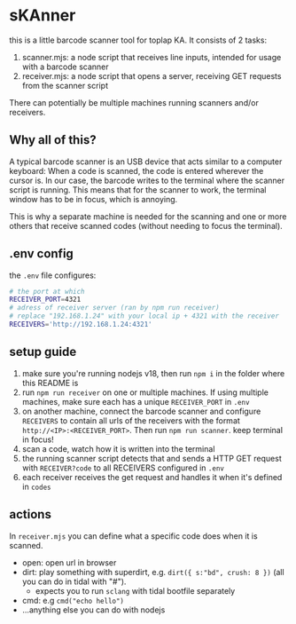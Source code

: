 # sKAnner

this is a little barcode scanner tool for toplap KA. It consists of 2 tasks:

1. scanner.mjs: a node script that receives line inputs, intended for usage with a barcode scanner
2. receiver.mjs: a node script that opens a server, receiving GET requests from the scanner script

There can potentially be multiple machines running scanners and/or receivers.

## Why all of this?

A typical barcode scanner is an USB device that acts similar to a computer keyboard: When a code is scanned, the code is entered wherever the cursor is.
In our case, the barcode writes to the terminal where the scanner script is running.
This means that for the scanner to work, the terminal window has to be in focus, which is annoying.

This is why a separate machine is needed for the scanning and one or more others that receive scanned codes (without needing to focus the terminal).

## .env config

the `.env` file configures:

```sh
# the port at which
RECEIVER_PORT=4321
# adress of receiver server (ran by npm run receiver)
# replace "192.168.1.24" with your local ip + 4321 with the receiver
RECEIVERS='http://192.168.1.24:4321'
```

## setup guide

1. make sure you're running nodejs v18, then run `npm i` in the folder where this README is
2. run `npm run receiver` on one or multiple machines. If using multiple machines, make sure each has a unique `RECEIVER_PORT` in `.env`
3. on another machine, connect the barcode scanner and configure `RECEIVERS` to contain all urls of the receivers with the format `http://<IP>:<RECEIVER_PORT>`. Then run `npm run scanner`. keep terminal in focus!
4. scan a code, watch how it is written into the terminal
5. the running scanner script detects that and sends a HTTP GET request with `RECEIVER?code` to all RECEIVERS configured in `.env`
6. each receiver receives the get request and handles it when it's defined in `codes`

## actions

In `receiver.mjs` you can define what a specific code does when it is scanned.

- open: open url in browser
- dirt: play something with superdirt, e.g. `dirt({ s:"bd", crush: 8 })` (all you can do in tidal with "#").
  - expects you to run `sclang` with tidal bootfile separately
- cmd: e.g `cmd("echo hello")`
- ...anything else you can do with nodejs
